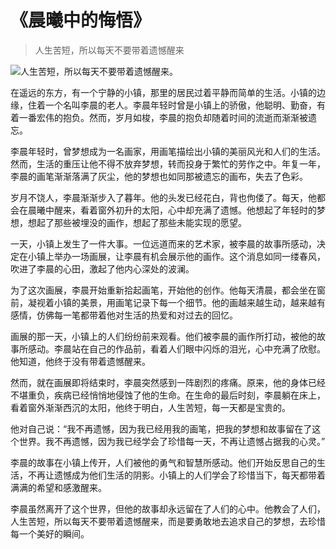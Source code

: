 # 《晨曦中的悔悟》
> 人生苦短，所以每天不要带着遗憾醒来


![人生苦短，所以每天不要带着遗憾醒来。](/images/cacbf17c593e4be5a4656228573e5dd6.jpg)

在遥远的东方，有一个宁静的小镇，那里的居民过着平静而简单的生活。小镇的边缘，住着一个名叫李晨的老人。李晨年轻时曾是小镇上的骄傲，他聪明、勤奋，有着一番宏伟的抱负。然而，岁月如梭，李晨的抱负却随着时间的流逝而渐渐被遗忘。

李晨年轻时，曾梦想成为一名画家，用画笔描绘出小镇的美丽风光和人们的生活。然而，生活的重压让他不得不放弃梦想，转而投身于繁忙的劳作之中。年复一年，李晨的画笔渐渐落满了灰尘，他的梦想也如同那被遗忘的画布，失去了色彩。

岁月不饶人，李晨渐渐步入了暮年。他的头发已经花白，背也佝偻了。每天，他都会在晨曦中醒来，看着窗外初升的太阳，心中却充满了遗憾。他想起了年轻时的梦想，想起了那些被埋没的画作，想起了那些未能实现的愿望。

一天，小镇上发生了一件大事。一位远道而来的艺术家，被李晨的故事所感动，决定在小镇上举办一场画展，让李晨有机会展示他的画作。这个消息如同一缕春风，吹进了李晨的心田，激起了他内心深处的波澜。

为了这次画展，李晨开始重新拾起画笔，开始他的创作。他每天清晨，都会坐在窗前，凝视着小镇的美景，用画笔记录下每一个细节。他的画越来越生动，越来越有感情，仿佛每一笔都带着他对生活的热爱和对过去的回忆。

画展的那一天，小镇上的人们纷纷前来观看。他们被李晨的画作所打动，被他的故事所感动。李晨站在自己的作品前，看着人们眼中闪烁的泪光，心中充满了欣慰。他知道，他终于没有带着遗憾醒来。

然而，就在画展即将结束时，李晨突然感到一阵剧烈的疼痛。原来，他的身体已经不堪重负，疾病已经悄悄地侵蚀了他的生命。在生命的最后时刻，李晨躺在床上，看着窗外渐渐西沉的太阳，他终于明白，人生苦短，每一天都是宝贵的。

他对自己说：“我不再遗憾，因为我已经用我的画笔，把我的梦想和故事留在了这个世界。我不再遗憾，因为我已经学会了珍惜每一天，不再让遗憾占据我的心灵。”

李晨的故事在小镇上传开，人们被他的勇气和智慧所感动。他们开始反思自己的生活，不再让遗憾成为他们生活的阴影。小镇上的人们学会了珍惜当下，每天都带着满满的希望和感激醒来。

李晨虽然离开了这个世界，但他的故事却永远留在了人们的心中。他教会了人们，人生苦短，所以每天不要带着遗憾醒来，而是要勇敢地去追求自己的梦想，去珍惜每一个美好的瞬间。